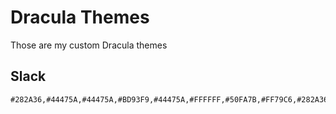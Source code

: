 # Dracula Themes
Those are my custom Dracula themes

## Slack
```
#282A36,#44475A,#44475A,#BD93F9,#44475A,#FFFFFF,#50FA7B,#FF79C6,#282A36,#FFFFFF
```
